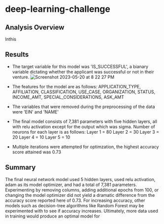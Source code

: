 # deep-learning-challenge

## Analysis Overview
Inthis 
## Results

* The target variable for this model was 'IS_SUCCESSFUL', a bianary variable dictating whether the applicant was successful or not in their venture.
![Screenshot 2023-05-20 at 8 22 27 PM](https://github.com/armannphd/deep-learning-challenge/assets/115322974/e6934eba-3a2d-4dd6-862e-992cbb2e1ecc)



* The features for the model are as follows: APPLICATION_TYPE, AFFILIATION, CLASSIFICATION, USE_CASE, ORGANIZATION, STATUS, INCOME_AMT, SPECIAL_CONSIDERATIONS, ASK_AMT






* The variables that were removed during the preprocessing of the data were 'EIN' and 'NAME'

* The final model consists of 7,381 parameters with five hidden layers, all with relu activation except for the output which was sigma.  Number of neurons for each layer is as follows:
      Layer 1 = 80
      Layer 2 = 30
      Layer 3 = 20
      Layer 4 = 10
      Layer 5 = 10
 * Multiple iterations were attempted for optimzation, the highest accuracy score attained was 0.73


## Summary

The final neural network model used 5 hidden layers, used relu activation, adam as its model optimizer, and had a total of 7,381 parameters.
Experimenting by removing columns, adding additional epochs from 100, or changing the model optimizer did not yield a dramatic difference from the accuracy score reported here of 0.73.
For increasing accuracy, other models such as decision-tree algorithms like Random Forest may be experimented with to see if accuracy increases.  Ultimately, more data used in training would produce an optimal model for 

